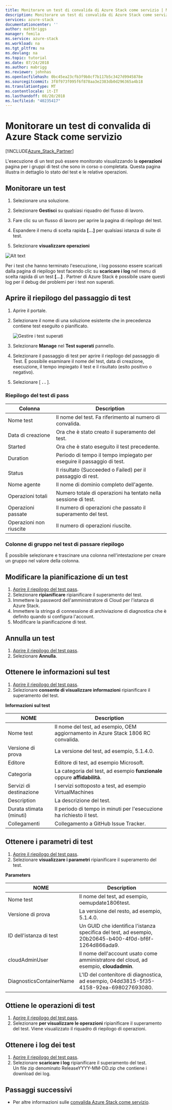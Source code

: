 ```yaml
---
title: Monitorare un test di convalida di Azure Stack come servizio | Microsoft Docs
description: Monitorare un test di convalida di Azure Stack come servizio problemi noti.
services: azure-stack
documentationcenter: ''
author: mattbriggs
manager: femila
ms.service: azure-stack
ms.workload: na
ms.tgt_pltfrm: na
ms.devlang: na
ms.topic: tutorial
ms.date: 07/24/2018
ms.author: mabrigg
ms.reviewer: johnhas
ms.openlocfilehash: 0bc45ea23cfb3f9b8cf7b117b5c3427d9945878e
ms.sourcegitcommit: 3f8f973f095f6f878aa3e2383db0d296365a4b18
ms.translationtype: MT
ms.contentlocale: it-IT
ms.lasthandoff: 08/20/2018
ms.locfileid: "40235417"
---
```

# <a name="monitor-a-test-with-azure-stack-validation-as-a-service"></a>Monitorare un test di convalida di Azure Stack come servizio

[!INCLUDE[Azure_Stack_Partner](./includes/azure-stack-partner-appliesto.md)]

L'esecuzione di un test può essere monitorato visualizzando la **operazioni** pagina per i gruppi di test che sono in corso o completata. Questa pagina illustra in dettaglio lo stato del test e le relative operazioni.

## <a name="monitor-a-test"></a>Monitorare un test

1. Selezionare una soluzione.

2. Selezionare **Gestisci** su qualsiasi riquadro del flusso di lavoro.

3. Fare clic su un flusso di lavoro per aprire la pagina di riepilogo del test.

4. Espandere il menu di scelta rapida **[...]**  per qualsiasi istanza di suite di test.

5. Selezionare **visualizzare operazioni**

![Alt text](media\image4.png)

Per i test che hanno terminato l'esecuzione, i log possono essere scaricati dalla pagina di riepilogo test facendo clic su **scaricare i log** nel menu di scelta rapida di un test **[...]** . Partner di Azure Stack è possibile usare questi log per il debug dei problemi per i test non superati.

## <a name="open-the-test-pass-summary"></a>Aprire il riepilogo del passaggio di test

1. Aprire il portale. 
2. Selezionare il nome di una soluzione esistente che in precedenza contiene test eseguito o pianificato.

    ![Gestire i test superati](media/managetestpasses.png)

3. Selezionare **Manage** nel **Test superati** pannello.
4. Selezionare il passaggio di test per aprire il riepilogo del passaggio di Test. È possibile esaminare il nome del test, data di creazione, esecuzione, il tempo impiegato il test e il risultato (esito positivo o negativo).
5. Selezionare [ **.  .** ].

### <a name="test-pass-summary"></a>Riepilogo del test di pass

| Colonna | Description |
| --- | --- |
| Nome test | Il nome del test. Fa riferimento al numero di convalida. |
| Data di creazione | Ora che è stato creato il superamento del test. |
| Started | Ora che è stato eseguito il test precedente. |
| Duration | Periodo di tempo il tempo impiegato per eseguire il passaggio di test. |
| Status | Il risultato (Succeeded o Failed) per il passaggio di rest. |
| Nome agente | Il nome di dominio completo dell'agente. |
| Operazioni totali | Numero totale di operazioni ha tentato nella sessione di test. |
| Operazioni passate | Il numero di operazioni che passato il superamento del test. |
|  Operazioni non riuscite | Il numero di operazioni riuscite. |

### <a name="group-columns-in-the-test-pass-summary"></a>Colonne di gruppo nel test di passare riepilogo

È possibile selezionare e trascinare una colonna nell'intestazione per creare un gruppo nel valore della colonna.

## <a name="reschedule-a-test"></a>Modificare la pianificazione di un test

1. [Aprire il riepilogo del test pass](#open-the-test-pass-summary).
2. Selezionare **ripianificare** ripianificare il superamento del test.
3. Immettere la password dell'amministratore di Cloud per l'istanza di Azure Stack.
4. Immettere la stringa di connessione di archiviazione di diagnostica che è definito quando si configura l'account.
5. Modificare la pianificazione di test.

## <a name="cancel-a-test"></a>Annulla un test

1. [Aprire il riepilogo del test pass](#open-the-test-pass-summary).
2. Selezionare **Annulla**.

## <a name="get-test-information"></a>Ottenere le informazioni sul test

1. [Aprire il riepilogo del test pass](#open-the-test-pass-summary).
2. Selezionare **consente di visualizzare informazioni** ripianificare il superamento del test.

**Informazioni sul test**

| NOME | Description |
| -- | -- |
| Nome test | Il nome del test, ad esempio, OEM aggiornamento in Azure Stack 1806 RC convalida. |
| Versione di prova | La versione del test, ad esempio, 5.1.4.0. |
| Editore | Editore di test, ad esempio Microsoft. |
| Categoria | La categoria del test, ad esempio **funzionale** oppure **affidabilità**. |
| Servizi di destinazione | I servizi sottoposto a test, ad esempio VirtualMachines |
| Description | La descrizione del test. |
| Durata stimata (minuti) | Il periodo di tempo in minuti per l'esecuzione ha richiesto il test. |
| Collegamenti | Collegamento a GitHub Issue Tracker. |

## <a name="get-test-parameters"></a>Ottenere i parametri di test

1. [Aprire il riepilogo del test pass](#open-the-test-pass-summary).
2. Selezionare **visualizzare i parametri** ripianificare il superamento del test.

**Parameters**

| NOME | Description |
| -- | -- |
| Nome test | Il nome del test, ad esempio, oemupdate1806test. |
| Versione di prova | La versione del resto, ad esempio, 5.1.4.0. |
| ID dell'istanza di test | Un GUID che identifica l'istanza specifica del test, ad esempio, 20b20645-b400-4f0d-bf6f-1264d866ada9. |
| cloudAdminUser | Il nome dell'account usato come amministratore del cloud, ad esempio, **cloudadmin**. |
| DiagnosticsContainerName | L'ID del contenitore di diagnostica, ad esempio, 04dd3815-5f35-4158-92ea-698027693080. |

## <a name="get-test-operations"></a>Ottiene le operazioni di test

1. [Aprire il riepilogo del test pass](#open-the-test-pass-summary).
2. Selezionare **per visualizzare le operazioni** ripianificare il superamento del test. Viene visualizzato il riquadro di riepilogo di operazioni.

## <a name="get-test-logs"></a>Ottenere i log dei test

1. [Aprire il riepilogo del test pass](#open-the-test-pass-summary).
2. Selezionare **scaricare i log** ripianificare il superamento del test.  
    Un file zip denominato ReleaseYYYY-MM-DD.zip che contiene i download dei log.

## <a name="next-steps"></a>Passaggi successivi

- Per altre informazioni sulle [convalida Azure Stack come servizio](https://docs.microsoft.com/azure/azure-stack/partner).